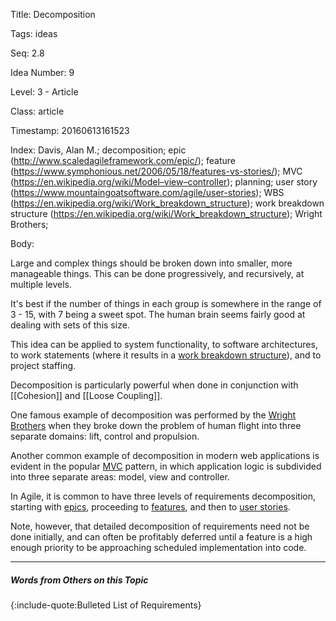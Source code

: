 Title:  Decomposition

Tags:   ideas

Seq:    2.8

Idea Number: 9

Level:  3 - Article

Class:  article

Timestamp: 20160613161523

Index:  Davis, Alan M.; decomposition; epic (http://www.scaledagileframework.com/epic/); feature (https://www.symphonious.net/2006/05/18/features-vs-stories/); MVC (https://en.wikipedia.org/wiki/Model–view–controller); planning; user story (https://www.mountaingoatsoftware.com/agile/user-stories); WBS (https://en.wikipedia.org/wiki/Work_breakdown_structure); work breakdown structure (https://en.wikipedia.org/wiki/Work_breakdown_structure); Wright Brothers; 

Body:

Large and complex things should be broken down into smaller, more manageable things. This can be done progressively, and recursively, at multiple levels.

It's best if the number of things in each group is somewhere in the range of 3 - 15, with 7 being a sweet spot. The human brain seems fairly good at dealing with sets of this size.

This idea can be applied to system functionality, to software architectures, to work statements (where it results in a <a href="https://en.wikipedia.org/wiki/Work_breakdown_structure" class="reflink" target="ref">work breakdown structure</a>), and to project staffing.

Decomposition is particularly powerful when done in conjunction with [[Cohesion]] and [[Loose Coupling]].

One famous example of decomposition was performed by the <a href="http://www.nytimes.com/2003/12/09/news/earliest-days-takeoff-how-the-wright-brothers-did-what-no-one-else-could.html?pagewanted=all" class="reflink" target="ref">Wright Brothers</a> when they broke down the problem of human flight into three separate domains: lift, control and propulsion.

Another common example of decomposition in modern web applications is evident in the popular <a href="https://en.wikipedia.org/wiki/Model–view–controller" class="reflink" target="ref">MVC</a> pattern, in which application logic is subdivided into three separate areas: model, view and controller.

In Agile, it is common to have three levels of requirements decomposition, starting with <a href="http://www.scaledagileframework.com/epic/" class="reflink" target="ref">epics</a>, proceeding to <a href="https://www.symphonious.net/2006/05/18/features-vs-stories/" class="reflink" target="ref">features</a>, and then to <a href="https://www.mountaingoatsoftware.com/agile/user-stories" class="reflink" target="ref">user stories</a>.

Note, however, that detailed decomposition of requirements need not be done initially, and can often be profitably deferred until a feature is a high enough priority to be approaching scheduled implementation into code.

----

##### Words from Others on this Topic

{:include-quote:Bulleted List of Requirements}



